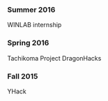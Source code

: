 ### Summer 2016 
WINLAB internship

### Spring 2016 
Tachikoma Project 
DragonHacks

### Fall 2015
YHack

